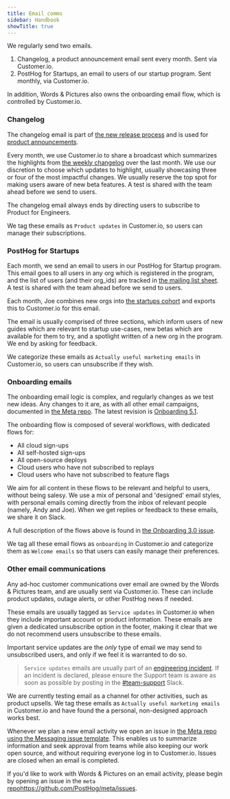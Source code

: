 ```yaml
---
title: Email comms
sidebar: Handbook
showTitle: true
---
```


We regularly send two emails. 

1. Changelog, a product announcement email sent every month. Sent via Customer.io. 
2. PostHog for Startups, an email to users of our startup program. Sent monthly, via Customer.io.

In addition, Words & Pictures also owns the onboarding email flow, which is controlled by Customer.io. 

### Changelog
The changelog email is part of [the new release process](/handbook/words-and-pictures/product-announcements) and is used for [product announcements](/handbook/words-and-pictures/product-announcements).

Every month, we use Customer.io to share a broadcast which summarizes the highlights from [the weekly changelog](/changelog) over the last month. We use our discretion to choose which updates to highlight, usually showcasing three or four of the most impactful changes. We usually reserve the top spot for making users aware of new beta features. A test is shared with the team ahead before we send to users. 

The changelog email always ends by directing users to subscribe to Product for Engineers. 

We tag these emails as `Product updates` in Customer.io, so users can manage their subscriptions. 

### PostHog for Startups
Each month, we send an email to users in our PostHog for Startup program. This email goes to all users in any org which is registered in the program, and the list of users (and their org_ids) are tracked in [the mailing list sheet](https://docs.google.com/spreadsheets/d/1ryDGzXcG0OSH-GoX-zlI2CKwNu-6Zivi7EM32WLdids/edit?usp=sharing). A test is shared with the team ahead before we send to users. 

Each month, Joe combines new orgs into [the startups cohort](https://app.posthog.com/cohorts/44794) and exports this to Customer.io for this email. 

The email is usually comprised of three sections, which inform users of new guides which are relevant to startup use-cases, new betas which are available for them to try, and a spotlight written of a new org in the program. We end by asking for feedback.

We categorize these emails as `Actually useful marketing emails` in Customer.io, so users can unsubscribe if they wish. 

### Onboarding emails
The onboarding email logic is complex, and regularly changes as we test new ideas. Any changes to it are, as with all other email campaigns, documented in [the Meta repo](https://github.com/PostHog/meta/). The latest revision is [Onboarding 5.1](https://github.com/PostHog/meta/issues/197). 

The onboarding flow is composed of several workflows, with dedicated flows for: 

- All cloud sign-ups
- All self-hosted sign-ups
- All open-source deploys
- Cloud users who have not subscribed to replays
- Cloud users who have not subscribed to feature flags

We aim for all content in these flows to be relevant and helpful to users, without being salesy. We use a mix of personal and 'designed' email styles, with personal emails coming directly from the inbox of relevant people (namely, Andy and Joe). When we get replies or feedback to these emails, we share it on Slack. 

A full description of the flows above is found in [the Onboarding 3.0 issue](https://github.com/PostHog/meta/issues/123). 

We tag all these email flows as `onboarding` in Customer.io and categorize them as `Welcome emails` so that users can easily manage their preferences. 

### Other email communications
Any ad-hoc customer communications over email are owned by the Words & Pictures team, and are usually sent via Customer.io. These can include product updates, outage alerts, or other PostHog news if needed.

These emails are usually tagged as `Service updates` in Customer.io when they include important account or product information. These emails are given a dedicated unsubscribe option in the footer, making it clear that we do not recommend users unsubscribe to these emails. 

Important service updates are the _only_ type of email we may send to unsubscribed users, and only if we feel it is warranted to do so.

> `Service updates` emails are usually part of an [engineering incident](/handbook/engineering/incidents). If an incident is declared, please ensure the Support team is aware as soon as possible by posting in the [#team-support](https://posthog.slack.com/archives/C075D3C5HST) Slack.

We are currently testing email as a channel for other activities, such as product upsells. We tag these emails as `Actually useful marketing emails` in Customer.io and have found the a personal, non-designed approach works best. 

Whenever we plan a new email activity we open an issue in [the Meta repo using the Messaging issue template](https://github.com/PostHog/meta/). This enables us to summarize information and seek approval from teams while also keeping our work open source, and without requiring everyone log in to Customer.io. Issues are closed when an email is completed. 

If you'd like to work with Words & Pictures on an email activity, please begin by opening an issue in the `meta` [repo](https://github.com/PostHog/meta/issues)https://github.com/PostHog/meta/issues. 
